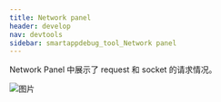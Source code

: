 ```yaml
---
title: Network panel
header: develop
nav: devtools
sidebar: smartappdebug_tool_Network panel
---
```




Network Panel 中展示了 request 和 socket 的请求情况。

![图片](../../../img/tool/network.png)